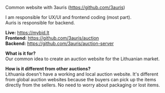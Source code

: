 Common website with 3auris (https://github.com/3auris)

I am responsible for UX/UI and frontend coding (most part).\
Auris is responsible for backend.

**Live:** https://mybid.lt \
**Frontend:** https://github.com/3auris/auction \
**Backend:** https://github.com/3auris/auction-server

**What is it for?**\
Our common idea to create an auction website for the Lithuanian market.

**How is it different from other auctions?**\
Lithuania doesn't have a working and local auction website. It's different from global auction websites because the buyers can pick up the items directly from the sellers. No need to worry about packaging or lost items.
